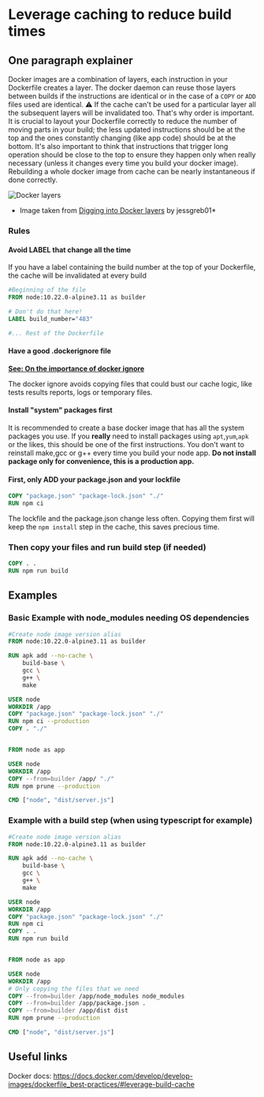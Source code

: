 # Leverage caching to reduce build times

## One paragraph explainer

Docker images are a combination of layers, each instruction in your Dockerfile creates a layer. The docker daemon can reuse those layers between builds if the instructions are identical or in the case of a `COPY` or `ADD` files used are identical. ⚠️ If the cache can't be used for a particular layer all the subsequent layers will be invalidated too. That's why order is important. It is crucial to layout your Dockerfile correctly to reduce the number of moving parts in your build; the less updated instructions should be at the top and the ones constantly changing (like app code) should be at the bottom. It's also important to think that instructions that trigger long operation should be close to the top to ensure they happen only when really necessary (unless it changes every time you build your docker image). Rebuilding a whole docker image from cache can be nearly instantaneous if done correctly.

![Docker layers](/assets/images/docker_layers_schema.png)

* Image taken from [Digging into Docker layers](https://medium.com/@jessgreb01/digging-into-docker-layers-c22f948ed612) by jessgreb01*

### Rules

#### Avoid LABEL that change all the time 

If you have a label containing the build number at the top of your Dockerfile, the cache will be invalidated at every build 

```Dockerfile
#Beginning of the file
FROM node:10.22.0-alpine3.11 as builder

# Don't do that here!
LABEL build_number="483"

#... Rest of the Dockerfile
```

#### Have a good .dockerignore file

[**See: On the importance of docker ignore**](./docker-ignore.md)

The docker ignore avoids copying files that could bust our cache logic, like tests results reports, logs or temporary files.

#### Install "system" packages first

It is recommended to create a base docker image that has all the system packages you use. If you **really** need to install packages using `apt`,`yum`,`apk` or the likes, this should be one of the first instructions. You don't want to reinstall make,gcc or g++ every time you build your node app.
**Do not install package only for convenience, this is a production app.**

#### First, only ADD your package.json and your lockfile

```Dockerfile
COPY "package.json" "package-lock.json" "./"
RUN npm ci
```

The lockfile and the package.json change less often. Copying them first will keep the `npm install` step in the cache, this saves precious time. 

### Then copy your files and run build step (if needed) 

```Dockerfile
COPY . .
RUN npm run build
```

## Examples

### Basic Example with node_modules needing OS dependencies
```Dockerfile
#Create node image version alias
FROM node:10.22.0-alpine3.11 as builder

RUN apk add --no-cache \
    build-base \
    gcc \
    g++ \
    make

USER node
WORKDIR /app
COPY "package.json" "package-lock.json" "./"
RUN npm ci --production
COPY . "./"


FROM node as app

USER node
WORKDIR /app
COPY --from=builder /app/ "./"
RUN npm prune --production

CMD ["node", "dist/server.js"]
```


### Example with a build step (when using typescript for example)
```Dockerfile
#Create node image version alias
FROM node:10.22.0-alpine3.11 as builder

RUN apk add --no-cache \
    build-base \
    gcc \
    g++ \
    make

USER node
WORKDIR /app
COPY "package.json" "package-lock.json" "./"
RUN npm ci
COPY . .
RUN npm run build


FROM node as app

USER node
WORKDIR /app
# Only copying the files that we need
COPY --from=builder /app/node_modules node_modules
COPY --from=builder /app/package.json .
COPY --from=builder /app/dist dist
RUN npm prune --production

CMD ["node", "dist/server.js"]
```

## Useful links

Docker docs: https://docs.docker.com/develop/develop-images/dockerfile_best-practices/#leverage-build-cache
